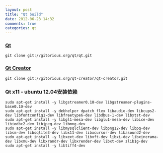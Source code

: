 ```yaml
---
layout: post
title: "Qt build"
date: 2012-06-23 14:32
comments: true
categories: qt
---
```


### [Qt](http://qt.gitorious.org/qt) ###
	git clone git://gitorious.org/qt/qt.git

### [Qt Creator](http://qt.gitorious.org/qt-creator) ###
	git clone git://gitorious.org/qt-creator/qt-creator.git

<!---
################################################################################
-->
### Qt x11 - ubuntu 12.04安装依赖 ###
	sudo apt-get install -y libgstreamer0.10-dev libgstreamer-plugins-base0.10-dev
	sudo apt-get install -y debhelper dpatch flex libaudio-dev libcups2-dev libfontconfig1-dev libfreetype6-dev libdbus-1-dev libxtst-dev
	sudo apt-get install -y libgl1-mesa-dev libglu1-mesa-dev libice-dev libiodbc2-dev libjpeg-dev libmng-dev
	sudo apt-get install -y libmysqlclient-dev libpng12-dev libpq-dev libsm-dev libsqlite3-dev libx11-dev libxcursor-dev libasound2-dev
	sudo apt-get install -y libxext-dev libxft-dev libxi-dev libxinerama-dev libxmu-dev libxrandr-dev libxrender-dev libxt-dev zlib1g-dev
	sudo apt-get install -y libtiff4-dev

